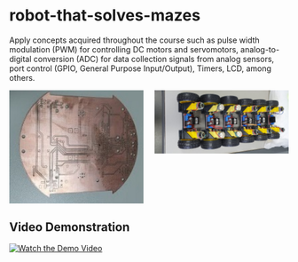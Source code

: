# robot-that-solves-mazes
Apply concepts acquired throughout the course such as pulse width modulation (PWM) for controlling DC motors and servomotors, analog-to-digital conversion (ADC) for data collection signals from analog sensors, port control (GPIO, General Purpose Input/Output), Timers, LCD, among others.

<div style="display: flex; justify-content: space-between;">
  <img src="https://github.com/ThiagoLahass/robot-that-solves-mazes/blob/bd134505da17be8866e695be7ffaac8328ec2ef7/images/robotic1.jpeg" style="width: 48%; object-fit: cover;" />
  <img src="https://github.com/ThiagoLahass/robot-that-solves-mazes/blob/b2964947acf20478596f60ea1d3436659ea97d3c/images/robotic2.jpeg" style="width: 48%; height: 300%; object-fit: cover;" />
</div>

## Video Demonstration

[![Watch the Demo Video](images\images\Robot_solving_the_maze.png)](https://youtu.be/FQmdxKDgYJk)
